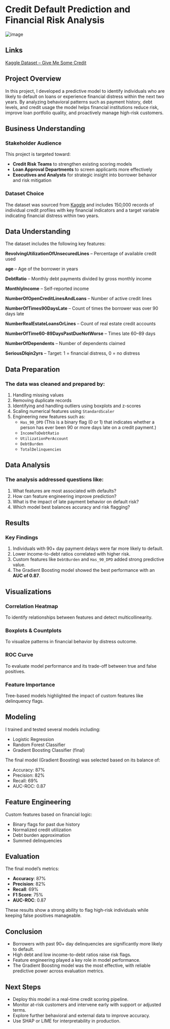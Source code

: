 # Credit Default Prediction and Financial Risk Analysis
![image](credit-risk-analysis.jpg)

## Links
[Kaggle Dataset – Give Me Some Credit](https://www.kaggle.com/c/GiveMeSomeCredit)

## Project Overview
In this project, I developed a predictive model to identify individuals who are likely to default on loans or experience financial distress within the next two years. By analyzing behavioral patterns such as payment history, debt levels, and credit usage the model helps financial institutions reduce risk, improve loan portfolio quality, and proactively manage high-risk customers.

## Business Understanding
### Stakeholder Audience
This project is targeted toward:
- **Credit Risk Teams** to strengthen existing scoring models
- **Loan Approval Departments** to screen applicants more effectively
- **Executives and Analysts** for strategic insight into borrower behavior and risk mitigation

### Dataset Choice
The dataset was sourced from [Kaggle](https://www.kaggle.com/c/GiveMeSomeCredit) and includes 150,000 records of individual credit profiles with key financial indicators and a target variable indicating financial distress within two years.

## Data Understanding
The dataset includes the following key features:

**RevolvingUtilizationOfUnsecuredLines** – Percentage of available credit used

**age** – Age of the borrower in years

**DebtRatio** – Monthly debt payments divided by gross monthly income

**MonthlyIncome** – Self-reported income

**NumberOfOpenCreditLinesAndLoans** – Number of active credit lines

**NumberOfTimes90DaysLate** – Count of times the borrower was over 90 days late

**NumberRealEstateLoansOrLines** – Count of real estate credit accounts

**NumberOfTime60-89DaysPastDueNotWorse** – Times late 60–89 days

**NumberOfDependents** – Number of dependents claimed

**SeriousDlqin2yrs** – Target: 1 = financial distress, 0 = no distress

## Data Preparation
### The data was cleaned and prepared by:
1. Handling missing values
2. Removing duplicate records
3. Identifying and handling outliers using boxplots and z-scores
4. Scaling numerical features using `StandardScaler`
5. Engineering new features such as:
   - `Has_90_DPD` (This is a binary flag (0 or 1) that indicates whether a person has ever been 90 or more days late on a credit payment.)
   - `IncomeToDebtRatio`
   - `UtilizationPerAccount`
   - `DebtBurden`
   - `TotalDelinquencies`

## Data Analysis
### The analysis addressed questions like:
1. What features are most associated with defaults?
2. How can feature engineering improve prediction?
3. What is the impact of late payment behavior on default risk?
4. Which model best balances accuracy and risk flagging?

## Results
### Key Findings
1. Individuals with 90+ day payment delays were far more likely to default.
2. Lower income-to-debt ratios correlated with higher risk.
3. Custom features like `DebtBurden` and `Has_90_DPD` added strong predictive value.
4. The Gradient Boosting model showed the best performance with an **AUC of 0.87**.

## Visualizations
### Correlation Heatmap  
To identify relationships between features and detect multicollinearity.

### Boxplots & Countplots  
To visualize patterns in financial behavior by distress outcome.

### ROC Curve  
To evaluate model performance and its trade-off between true and false positives.

### Feature Importance  
Tree-based models highlighted the impact of custom features like delinquency flags.

## Modeling
I trained and tested several models including:
- Logistic Regression
- Random Forest Classifier
- Gradient Boosting Classifier (final)

The final model (Gradient Boosting) was selected based on its balance of:
- Accuracy: 87%
- Precision: 82%
- Recall: 69%
- AUC-ROC: 0.87

## Feature Engineering
Custom features based on financial logic:
- Binary flags for past due history
- Normalized credit utilization
- Debt burden approximation
- Summed delinquencies

## Evaluation
The final model’s metrics:
- **Accuracy**: 87%
- **Precision**: 82%
- **Recall**: 69%
- **F1 Score**: 75%
- **AUC-ROC**: 0.87

These results show a strong ability to flag high-risk individuals while keeping false positives manageable.

## Conclusion
- Borrowers with past 90+ day delinquencies are significantly more likely to default.
- High debt and low income-to-debt ratios raise risk flags.
- Feature engineering played a key role in model performance.
- The Gradient Boosting model was the most effective, with reliable predictive power across evaluation metrics.

## Next Steps
- Deploy this model in a real-time credit scoring pipeline.
- Monitor at-risk customers and intervene early with support or adjusted terms.
- Explore further behavioral and external data to improve accuracy.
- Use SHAP or LIME for interpretability in production.
